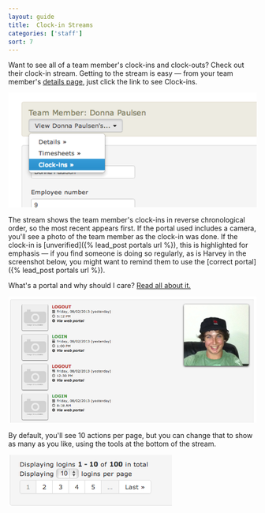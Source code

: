 ```yaml
---
layout: guide
title:  Clock-in Streams
categories: ['staff']
sort: 7
---
```


Want to see all of a team member's clock-ins and clock-outs? Check out their clock-in stream. Getting to the stream is easy &mdash; from your team member's [details page](../team/), just click the link to see Clock-ins.

![Getting to the clock-in stream page](/img/users/navbar_clock_in.png)

The stream shows the team member's clock-ins in reverse chronological order, so the most recent appears first. If the portal used includes a camera, you'll see a photo of the team member as the clock-in was done. If the clock-in is [unverified]({% lead_post portals url %}), this is highlighted for emphasis &mdash; if you find someone is doing so regularly, as is Harvey in the screenshot below, you might want to remind them to use the [correct portal]({% lead_post portals url %}).

<div class="alert alert-block">
	<i class="icon-hand-right"> </i>
	<p>What's a portal and why should I care? <a href="{% lead_post portals url %}">Read all about it.</a></p>
</div>

![Clock-in stream](/img/users/clock_ins.png)

By default, you'll see 10 actions per page, but you can change that to show as many as you like, using the tools at the bottom of the stream.

![Filtering which clock-ins are shown](/img/users/clock_ins_filtering.png)